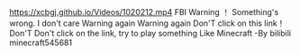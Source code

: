 https://xcbgj.github.io/Videos/1020212.mp4
             FBI Warning ！
 Something's wrong. I don't care 
Warning again Warning again Don'T
 click on this link！ Don'T  Don't 
click on the link, try to play something
Like Minecraft
                 -By bilibili minecraft545681
